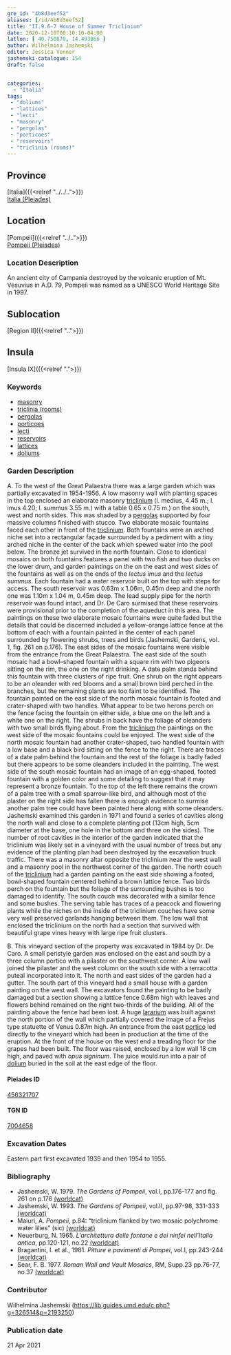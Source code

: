```yaml
---
gre_id: "4b8d3eef52"
aliases: [/id/4b8d3eef52]
title: "II.9.6-7 House of Summer Triclinium"
date: 2020-12-10T00:10:10-04:00
latlon: [ 40.750870, 14.493866 ]
author: Wilhelmina Jashemski
editor: Jessica Venner
jashemski-catalogue: 154
draft: false


categories:
  - "Italia"
tags:
 - "doliums"
 - "lattices"
 - "lecti"
 - "masonry"
 - "pergolas"
 - "porticoes"
 - "reservoirs"
 - "triclinia (rooms)"
---
```


## Province
[Italia]({{<relref "../../..">}}) \
[Italia (Pleiades)](https://pleiades.stoa.org/places/1052)

## Location
[Pompeii]({{<relref "../..">}}) \
[Pompeii (Pleiades)](https://pleiades.stoa.org/places/433032)


### Location Description
An ancient city of Campania destroyed by the volcanic eruption of Mt. Vesuvius in A.D. 79, Pompeii was named as a UNESCO World Heritage Site in 1997.

## Sublocation
[Region II]({{<relref "..">}})
## Insula
[Insula IX]({{<relref ".">}})

### Keywords
 - [masonry](http://vocab.getty.edu/page/aat/300015332)
 - [triclinia (rooms)](http://vocab.getty.edu/page/aat/300142552)
 - [pergolas](http://vocab.getty.edu/page/aat/300006783)
 - [porticoes](http://vocab.getty.edu/page/aat/300004145)
 - [lecti](http://vocab.getty.edu/page/aat/300139419)
 - [reservoirs](http://vocab.getty.edu/page/aat/300006191)
 - [lattices](http://vocab.getty.edu/page/aat/300163920)
 - [doliums](http://vocab.getty.edu/page/aat/300400601)


### Garden Description
A. To the west of the Great Palaestra there was a large garden which was partially excavated in 1954-1956. A low masonry wall with planting spaces in the top enclosed an elaborate masonry [triclinium](http://vocab.getty.edu/page/aat/300142552) (l. medius, 4.45 m.; l. imus 4.20; l. summus 3.55 m.) with a table 0.65 x 0.75 m.) on the south, west and north sides. This was shaded by a [pergolas](http://vocab.getty.edu/page/aat/300006783) supported by four massive columns finished with stucco. Two elaborate mosaic fountains faced each other in front of the [triclinium](http://vocab.getty.edu/page/aat/300142552). Both fountains were an arched niche set into a rectangular façade surrounded by a pediment with a tiny arched niche in the center of the back which spewed water into the pool below. The bronze jet survived in the north fountain. Close to identical mosaics on both fountains features a panel with two fish and two ducks on the lower drum, and garden paintings on the on the east and west sides of the fountains as well as on the ends of the *lectus imus* and the *lectus summus*. Each fountain had a water reservoir built on the top with steps for access. The south reservoir was 0.63m x 1.06m, 0.45m deep and the north one was 1.10m x 1.04 m, 0.45m deep. The lead supply pipe for the north reservoir was found intact, and Dr. De Caro surmised that these reservoirs were provisional prior to the completion of the aqueduct in this area. The paintings on these two elaborate mosaic fountains were quite faded but the details that could be discerned included a yellow-orange lattice fence at the bottom of each with a fountain painted in the center of each panel surrounded by flowering shrubs, trees and birds (Jashemski, Gardens, vol. 1, fig. 261 on p.176). The east sides of the mosaic fountains were visible from the entrance from the Great Palaestra. The east side of the south mosaic had a bowl–shaped fountain with a square rim with two pigeons sitting on the rim, the one on the right drinking. A date palm stands behind this fountain with three clusters of ripe fruit. One shrub on the right appears to be an oleander with red blooms and a small brown bird perched in the branches, but the remaining plants are too faint to be identified. The fountain painted on the east side of the north mosaic fountain is footed and crater-shaped with two handles. What appear to be two herons perch on the fence facing the fountain on either side, a blue one on the left and a white one on the right. The shrubs in back have the foliage of oleanders with two small birds flying about. From the [triclinium](http://vocab.getty.edu/page/aat/300142552) the paintings on the west side of the mosaic fountains could be enjoyed. The west side of the north mosaic fountain had another crater-shaped, two handled fountain with a low base and a black bird sitting on the fence to the right. There are traces of a date palm behind the fountain and the rest of the foliage is badly faded but there appears to be some oleanders included in the painting. The west side of the south mosaic fountain had an image of an egg-shaped, footed fountain with a golden color and some detailing to suggest that it may represent a bronze fountain. To the top of the left there remains the crown of a palm tree with a small sparrow-like bird, and although most of the plaster on the right side has fallen there is enough evidence to surmise another palm tree could have been painted here along with some oleanders.  
Jashemski examined this garden in 1971 and found a series of cavities along the north wall and close to a complete planting pot (13cm high, 5cm diameter at the base, one hole in the bottom and three on the sides). The number of root cavities in the interior of the garden indicated that the triclinium was likely set in a vineyard with the usual number of trees but any evidence of the planting plan had been destroyed by the excavation truck traffic. There was a masonry altar opposite the triclinium near the west wall and a masonry pool in the northwest corner of the garden. The north couch of the [triclinium](http://vocab.getty.edu/page/aat/300142552) had a garden painting on the east side showing a footed, bowl-shaped fountain centered behind a brown lattice fence. Two birds perch on the fountain but the foliage of the surrounding bushes is too damaged to identify. The south couch was decorated with a similar fence and some bushes. The serving table has traces of a peacock and flowering plants while the niches on the inside of the triclinium couches have some very well preserved garlands hanging between them. The low wall that enclosed the triclinium on the north had a section that survived with beautiful grape vines heavy with large ripe fruit clusters.

B. This vineyard section of the property was excavated in 1984 by Dr. De Caro. A small peristyle garden was enclosed on the east and south by a three column portico with a pilaster on the southwest corner. A low wall joined the pilaster and the west column on the south side with a terracotta puteal incorporated into it. The north and east sides of the garden had a gutter. The south part of this vineyard had a small house with a garden painting on the west wall. The excavators found the painting to be badly damaged but a section showing a lattice fence 0.68m high with leaves and flowers behind remained on the right two-thirds of the building. All of the painting above the fence had been lost. A huge [lararium](http://vocab.getty.edu/page/aat/300400600) was built against the north portion of the wall which partially covered the image of a Frejus type statuette of Venus 0.87m high. An entrance from the east [portico](http://vocab.getty.edu/page/aat/300004145) led directly to the vineyard which had been in production at the time of the eruption. At the front of the house on the west end a treading floor for the grapes had been built. The floor was raised, enclosed by a low wall 18 cm high, and paved with *opus signinum*. The juice would run into a pair of [dolium](http://vocab.getty.edu/page/aat/300400601) buried in the soil at the east edge of the floor.



<!--### Plans
{{< figure src="../../../images/fig._75,_plan_of_region_ii,_insula_ix.png" alt="Fig. 75, Plan of Region II, insula ix" title="Fig. 75, Plan of Region II, insula ix" >}}

### Images
{{< figure src="../../../images/fig._78,_ii.ix.6_12.8.71.jpg" alt="Fig. 78, 12.8.71 (Stanley Jashemski, Jashemski Archives, University of Maryland)" title="Fig. 78, 12.8.71 (Stanley Jashemski, Jashemski Archives, University of Maryland)" >}}
{{< figure src="../../../images/fig._79,_ii.ix.6_12.17.71.jpg" alt="Fig. 79, 12.17.71 (Stanley Jashemski, Jashemski Archives, University of Maryland)" title="Fig 79, 12.17.71 (Stanley Jashemski, Jashemski Archives, University of Maryland)" >}}
{{< figure src="../../../images/fig._80,_ii.ix.6_12.25.71.jpg" alt="Fig. 80, 12.25.71 (Stanley Jashemski, Jashemski Archives, University of Maryland)" title="Fig. 80, 12.25.71 (Stanley Jashemski, Jashemski Archives, University of Maryland)" >}}
-->

#### Pleiades ID
[456321707](https://pleiades.stoa.org/places/456321707)

#### TGN ID
[7004658](http://vocab.getty.edu/page/tgn/7004658)

###  Excavation Dates
Eastern part first excavated 1939 and then 1954 to 1955.

### Bibliography
* Jashemski, W. 1979. *The Gardens of Pompeii*, vol.I, pp.176-177 and fig. 261 on p.176 [(worldcat)](http://www.worldcat.org/oclc/884024123)
* Jashemski, W. 1993. *The Gardens of Pompeii*, vol.II, pp.97-98, 331-333 [(worldcat)](http://www.worldcat.org/oclc/921816405)
* Maiuri, A. *Pompeii*, p.84: “triclinium flanked by two mosaic polychrome water lilies” (sic) [(worldcat)](http://www.worldcat.org/oclc/470375462)
* Neuerburg, N. 1965. *L'architettura delle fontane e dei ninfei nell'Italia antica*, pp.120-121, no.22 [(worldcat)](http://www.worldcat.org/oclc/1153859)
* Bragantini, I. et al., 1981. *Pitture e pavimenti di Pompei*, vol.I, pp.243-244 [(worldcat)](http://www.worldcat.org/oclc/13334913)
* Sear, F. B. 1977. *Roman Wall and Vault Mosaics*, RM, Supp.23 pp.76-77, no.37 [(worldcat)](http://www.worldcat.org/oclc/1170409934)

### Contributor
Wilhelmina Jashemski (https://lib.guides.umd.edu/c.php?g=326514&p=2193250)

### Publication date

21 Apr 2021
